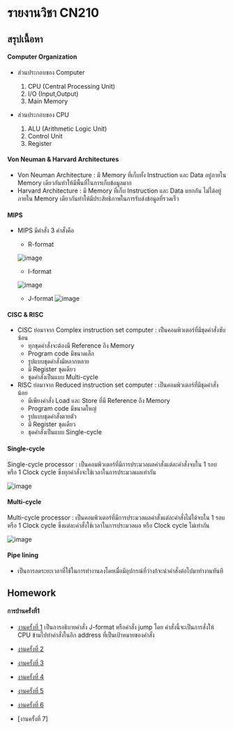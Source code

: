 # รายงานวิชา CN210

## สรุปเนื้อหา


#### Computer Organization
   - ส่วนประกอบของ Computer 
     1. CPU (Central Processing Unit) 
     2. I/O (Input,Output) 
     3. Main Memory
    
   - ส่วนประกอบของ CPU      
     1. ALU (Arithmetic Logic Unit) 
     2. Control Unit 
     3. Register
     
#### Von Neuman & Harvard Architectures
   - Von Neuman Architecture : มี Memory ที่เก็บทั้ง Instruction และ Data อยู่ภายใน Memory เดียวกันทำให้มีพื้นที่ในการเก็บข้อมูลมาก
   - Harvard Architecture    : มี Memory ที่เก็บ Instruction และ Data แยกกัน ไม่ได้อยู่ภายใน Memory เดียวกันทำให้มีประสิทธิภาพในการรับส่งข้อมูลที่รวดเร็ว
   
#### MIPS 
  - MIPS มีคำสั่ง 3 คำสั่งคือ
     * R-format
     
     ![image](http://drive.google.com/uc?export=view&id=1678A7Wwf2QlCdxJtLdinHwJywnbpht2L)
     
     * I-format
      
      ![image](http://drive.google.com/uc?export=view&id=10QAr0VK5gOQQdTMyjAWJwzDIG7n6t9ms)
     
     * J-format
   ![image](  )
     

#### CISC & RISC
  - CISC ย่อมาจาก Complex instruction set computer : เป็นคอมพิวเตอร์ที่มีชุดคำสั่งซับซ้อน
      * ทุกชุดคำสั่งจะต้องมี Reference ถึง Memory
      * Program code มีขนาดเล็ก
      * รูปแบบชุดคำสั่งมีหลากหลาย
      * มี Register ชุดเดียว
      * ชุดคำสั่งเป็นแบบ Multi-cycle
   - RISC ย่อมาจาก Reduced instruction set computer : เป็นคอมพิวเตอร์ที่มีชุดคำสั่งน้อย
      * มีเพียงคำสั่ง Load และ Store ที่มี Reference ถึง Memory
      * Program code มีขนาดใหญ่
      * รูปแบบชุดคำสั่งตายตัว
      * มี Register ชุดเดียว
      * ชุดคำสั่งเป็นแบบ Single-cycle

#### Single-cycle
   Single-cycle processor : เป็นคอมพิวเตอร์ที่มีการประมวลผลคำสั่งแต่ละคำสั่งจบใน 1 รอบ หรือ 1 Clock cycle ซึ่งทุกคำสั่งจะใช้เวลาในการประมวลผลเท่ากัน
    
![image](http://drive.google.com/uc?export=view&id=1GIYTId6ZYovkSXrQ31STBv3uLl52b8g9)

#### Multi-cycle
   Multi-cycle processor  : เป็นคอมพิวเตอร์ที่มีการประมวลผลคำสั่งแต่ละคำสั่งไม่ได้จบใน 1 รอบ หรือ 1 Clock cycle ซึ่งแต่ละคำสั่งใช้เวลาในการประมวลผล หรือ Clock cycle ไม่เท่ากัน 
   
![image](http://drive.google.com/uc?export=view&id=19A9x3-tvJNARLM_pqO3fG_Zm3eLgdx-S)

#### Pipe lining
 - เป็นการลดระยะเวลาที่ใช้ในการทำงานลงโดยเมื่อมีอุปกรณ์ที่ว่างก้จะนำคำสั่งต่อไปมาทำงานทันที

## Homework
#### การบ้านครั่งที่1
* [งานครั้งที่ 1](https://drive.google.com/open?id=1JahkkOSXNiXsl_ZzBNgzGbNgR5M7mhUK) เป็นการอธิบายคำสั่ง J-format หรือคำสั่ง jump โดย คำสั่งนี้จะเป็นการสั่งให้ CPU ข้ามไปทำคำสั่งในอีก address ที่เป็นเป้าหมายของคำสั่ง
* [งานครั้งที่ 2](https://drive.google.com/file/d/1EP2tqjhE2Gw8tjX2D7x8oRSfundzdQIQ/view?usp=drivesdk)

* [งานครั้งที่ 3](https://youtu.be/K4fZwQTjtdc)
  
* [งานครั้งที่ 4](https://youtu.be/c3uKJYdjnJM)

* [งานครั้งที่ 5](https://youtu.be/gJ6TK7mZDMQ)

* [งานครั้งที่ 6](https://youtu.be/xfQPSRIEDAk)

* [งานครั้งที่ 7]
